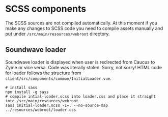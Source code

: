 # SCSS components  
The SCSS sources are not compiled automatically. At this moment if you make any changes to SCSS code you need to compile assets manually and put under `/src/main/resources/webroot` directory.

## Soundwave loader  
Soundwave loader is displayed when user is redirected from Caucus to Zyme or vice versa. Code was literally stolen. Sorry, not sorry! HTML code for loader follows the structure from `client/src/components/common/InitialLoader.vue`.
```shell
# install sass
npm install -g sass
# compile intial-loader.scss into loader.css and place it straight into /src/main/resources/webroot
sass initial-loader.scss -I=. --no-source-map ../resources/webroot/loader.css
```
